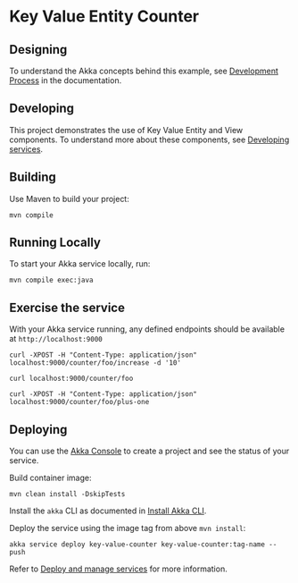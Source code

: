 # Key Value Entity Counter

## Designing

To understand the Akka concepts behind this example, see [Development Process](https://doc.akka.io/concepts/development-process.html) in the documentation.

## Developing

This project demonstrates the use of Key Value Entity and View components.
To understand more about these components, see [Developing services](https://doc.akka.io/java/index.html).

## Building

Use Maven to build your project:

```shell
mvn compile
```

## Running Locally

To start your Akka service locally, run:

```shell
mvn compile exec:java
```

## Exercise the service

With your Akka service running, any defined endpoints should be available at `http://localhost:9000`

```shell
curl -XPOST -H "Content-Type: application/json" localhost:9000/counter/foo/increase -d '10'
```

```shell
curl localhost:9000/counter/foo
```

```shell
curl -XPOST -H "Content-Type: application/json" localhost:9000/counter/foo/plus-one
```

## Deploying

You can use the [Akka Console](https://console.akka.io) to create a project and see the status of your service.

Build container image:

```shell
mvn clean install -DskipTests
```

Install the `akka` CLI as documented in [Install Akka CLI](https://doc.akka.io/operations/cli/installation.html).

Deploy the service using the image tag from above `mvn install`:

```shell
akka service deploy key-value-counter key-value-counter:tag-name --push
```

Refer to [Deploy and manage services](https://doc.akka.io/operations/services/deploy-service.html)
for more information.
